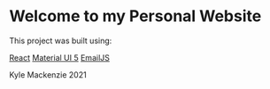 # Welcome to my Personal Website

This project was built using:

[React](https://reactjs.org/)
[Material UI 5](https://mui.com/)
[EmailJS](https://www.emailjs.com/)

Kyle Mackenzie 2021
